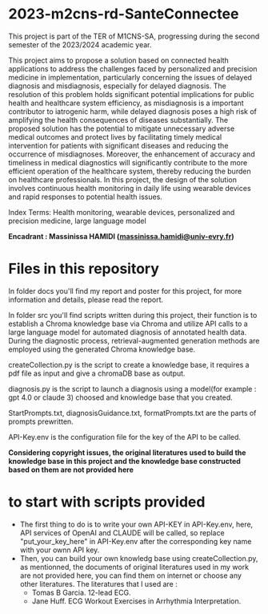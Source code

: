 # 2023-m2cns-rd-SanteConnectee

This project is part of the TER of M1CNS-SA, progressing during the second semester of the 2023/2024 academic year. 

This project aims to propose a solution based on connected health applications to address the challenges faced by personalized and precision medicine in implementation, particularly concerning the issues of delayed diagnosis and misdiagnosis, especially for delayed diagnosis. The resolution of this problem holds significant potential implications for public health and healthcare system efficiency, as misdiagnosis is a important contributor to iatrogenic harm, while delayed diagnosis poses a high risk of amplifying the health consequences of diseases substantially. The proposed solution has the potential to mitigate unnecessary adverse medical outcomes and protect lives by facilitating timely medical intervention for patients with significant diseases and reducing the occurrence of misdiagnoses. Moreover, the enhancement of accuracy and timeliness in medical diagnostics will significantly contribute to the more efficient operation of the healthcare system, thereby reducing the burden on healthcare professionals. In this project, the design of the solution involves continuous health monitoring in daily life using wearable devices and rapid responses to potential health issues.

Index Terms: Health monitoring, wearable devices, personalized and precision medicine, large language model

<b> Encadrant : Massinissa HAMIDI (massinissa.hamidi@univ-evry.fr) </b>

# Files in this repository

In folder docs you'll find my report and poster for this project, for more information and details, please read the report.

In folder src you'll find scripts written during this project, their function is to establish a Chroma knowledge base via Chroma and utilize API calls to a large language model for automated diagnosis of annotated health data. During the diagnostic process, retrieval-augmented generation methods are employed using the generated Chroma knowledge base. 

createCollection.py is the script to create a knowledge base, it requires a pdf file as input and give a chromaDB base as output.

diagnosis.py is the script to launch a diagnosis using a model(for example : gpt 4.0 or claude 3) choosed and knowledge base that you created.

StartPrompts.txt, diagnosisGuidance.txt, formatPrompts.txt are the parts of prompts prewritten.

API-Key.env is the configuration file for the key of the API to be called.

<b> Considering copyright issues, the original literatures used to build the knowledge base in this project and the knowledge base constructed based on them are not provided here </b>

# to start with scripts provided

<ul>
   <li> The first thing to do is to write your own API-KEY in API-Key.env, here, API services of OpenAI and CLAUDE will be called, so replace "put_your_key_here" in API-Key.env after the corresponding key name with your ownn API key.
   <li> Then, you can build your own knowledg base using createCollection.py, as mentionned, the documents of original literatures used in my work are not provided here, you can find them on internet or choose any other literatures. The literatures that I used are :
   <ul>
     <li> Tomas B Garcia. 12-lead ECG.
     <li> Jane Huff. ECG Workout Exercises in Arrhythmia Interpretation.
  </ul>
</ul>

